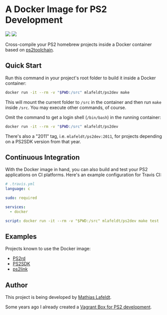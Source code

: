 # A Docker Image for PS2 Development

[![](https://images.microbadger.com/badges/image/mlafeldt/ps2dev.svg)](https://microbadger.com/images/mlafeldt/ps2dev)
[![](https://img.shields.io/docker/pulls/mlafeldt/ps2dev.svg?maxAge=604800)](https://hub.docker.com/r/mlafeldt/ps2dev/)

Cross-compile your PS2 homebrew projects inside a Docker container based on
[ps2toolchain](https://github.com/ps2dev/ps2toolchain).

## Quick Start

Run this command in your project's root folder to build it inside a Docker
container:

```bash
docker run -it --rm -v "$PWD:/src" mlafeldt/ps2dev make
```

This will mount the current folder to `/src` in the container and then run
`make` inside `/src`. You may execute other commands, of course.

Omit the command to get a login shell (`/bin/bash`) in the running container:

```bash
docker run -it --rm -v "$PWD:/src" mlafeldt/ps2dev
```

There's also a "2011" tag, i.e. `mlafeldt/ps2dev:2011`, for projects depending
on a PS2SDK version from that year.

## Continuous Integration

With the Docker image in hand, you can also build and test your PS2 applications
on CI platforms. Here's an example configuration for Travis CI:

```yaml
# .travis.yml
language: c

sudo: required

services:
  - docker

script: docker run -it --rm -v "$PWD:/src" mlafeldt/ps2dev make test
```

## Examples

Projects known to use the Docker image:

* [PS2rd](https://github.com/mlafeldt/ps2rd)
* [PS2SDK](https://github.com/ps2dev/ps2sdk)
* [ps2link](https://github.com/ps2dev/ps2link)

## Author

This project is being developed by [Mathias Lafeldt](https://twitter.com/mlafeldt).

Some years ago I already created a [Vagrant Box for PS2 development](https://mlafeldt.github.io/blog/building-a-vagrant-box-for-ps2-development/).

